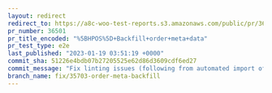 ```yaml
---
layout: redirect
redirect_to: https://a8c-woo-test-reports.s3.amazonaws.com/public/pr/36501/e2e/index.html
pr_number: 36501
pr_title_encoded: "%5BHPOS%5D+Backfill+order+meta+data"
pr_test_type: e2e
last_published: "2023-01-19 03:51:19 +0000"
commit_sha: 51226e4bdb07b27205525e62d86d3609cdf6ed27
commit_message: "Fix linting issues (following from automated import of WC_Abstract_Or…"
branch_name: fix/35703-order-meta-backfill
---
```


